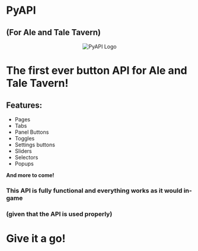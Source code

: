 # PyAPI
## (For Ale and Tale Tavern)
<p align="center">
  <img src="https://github.com/user-attachments/assets/47dd6601-0671-42f0-a909-f13ddc9d61f2" alt="PyAPI Logo">
</p>

# The first ever button API for Ale and Tale Tavern!

## Features:
- Pages
- Tabs
- Panel Buttons
- Toggles
- Settings buttons
- Sliders
- Selectors
- Popups

**And more to come!**
### This API is fully functional and everything works as it would in-game 
### (given that the API is used properly)
# Give it a go!
